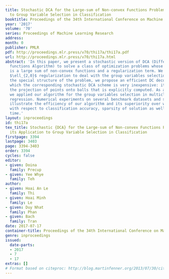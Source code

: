```yaml
---
title: Stochastic DCA for the Large-sum of Non-convex Functions Problem and its Application
  to Group Variable Selection in Classification
booktitle: Proceedings of the 34th International Conference on Machine Learning
year: '2017'
volume: '70'
series: Proceedings of Machine Learning Research
address: 
month: 0
publisher: PMLR
pdf: http://proceedings.mlr.press/v70/thi17a/thi17a.pdf
url: http://proceedings.mlr.press/v70/thi17a.html
abstract: 'In this paper, we present a stochastic version of DCA (Difference of Convex
  functions Algorithm) to solve a class of optimization problems whose objective function
  is a large sum of non-convex functions and a regularization term. We consider the
  $\ell_{2,0}$ regularization to deal with the group variables selection. By exploiting
  the special structure of the problem, we propose an efficient DC decomposition for
  which the corresponding stochastic DCA scheme is very inexpensive: it only requires
  the projection of points onto balls that is explicitly computed. As an application,
  we applied our algorithm for the group variables selection in multiclass logistic
  regression. Numerical experiments on several benchmark datasets and synthetic datasets
  illustrate the efficiency of our algorithm and its superiority over well-known methods,
  with respect to classification accuracy, sparsity of solution as well as running
  time.'
layout: inproceedings
id: thi17a
tex_title: Stochastic {DCA} for the Large-sum of Non-convex Functions Problem and
  its Application to Group Variable Selection in Classification
firstpage: 3394
lastpage: 3403
page: 3394-3403
order: 3394
cycles: false
editor:
- given: Doina
  family: Precup
- given: Yee Whye
  family: Teh
author:
- given: Hoai An Le
  family: Thi
- given: Hoai Minh
  family: Le
- given: Duy Nhat
  family: Phan
- given: Bach
  family: Tran
date: 2017-07-17
container-title: Proceedings of the 34th International Conference on Machine Learning
genre: inproceedings
issued:
  date-parts:
  - 2017
  - 7
  - 17
extras: []
# Format based on citeproc: http://blog.martinfenner.org/2013/07/30/citeproc-yaml-for-bibliographies/
---
```

